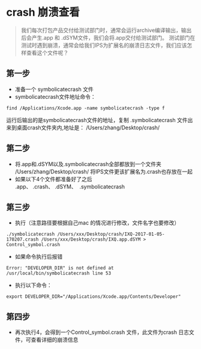 # crash 崩溃查看

> 我们每次打包产品交付给测试部门时，通常会运行archive编译输出，输出后会产生.app 和 .dSYM文件，我们会将.app交付给测试部门。
> 测试部门在测试时遇到崩溃，通常会给我们IPS为扩展名的崩溃日志文件，我们应该怎样查看这个文件呢？

## 第一步  
* 准备一个 symbolicatecrash 文件
* symbolicatecrash文件地址命令：
```
find /Applications/Xcode.app -name symbolicatecrash -type f 
```
运行后输出的是symbolicatecrash文件的地址，复制 .symbolicatecrash 文件出来到桌面crash文件夹内,地址是：  /Users/zhang/Desktop/crash/ 

## 第二步  
* 将.app和.dSYM以及.symbolicatecrash全部都放到一个文件夹 /Users/zhang/Desktop/crash/ 将IPS文件更该扩展名为.crash也存放在一起
* 如果以下4个文件都准备好了之后  
.app、  .crash、    .dSYM、    .symbolicatecrash

## 第三步 
* 执行（注意路径要根据自己mac 的情况进行修改，文件名字也要修改）
```
./symbolicatecrash /Users/xxx/Desktop/crash/IXQ-2017-01-05-170207.crash /Users/xxx/Desktop/crash/IXQ.app.dSYM > Control_symbol.crash
```

* 如果命令执行后报错 
```
Error: "DEVELOPER_DIR" is not defined at /usr/local/bin/symbolicatecrash line 53
```
* 执行以下命令： 
```
export DEVELOPER_DIR="/Applications/Xcode.app/Contents/Developer"
```
## 第四步 

* 再次执行4，会得到一个Control_symbol.crash 文件，此文件为crash 日志文件，可查看详细的崩溃信息
